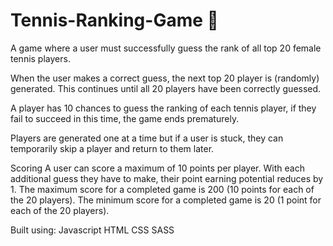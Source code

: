 # Tennis-Ranking-Game  🎾

A game where a user must successfully guess the rank of all top 20 female tennis players.



When the user makes a correct guess, the next top 20 player is (randomly) generated. This continues until all 20 players have been correctly guessed. 

A player has 10 chances to guess the ranking of each tennis player, if they fail to succeed in this time, the game ends prematurely. 

Players are generated one at a time but if a user is stuck, they can temporarily skip a player and return to them later.

Scoring 
A user can score a maximum of 10 points per player. With each additional guess they have to make, their point earning potential reduces by 1. 
The maximum score for a completed game is 200 (10 points for each of the 20 players). The minimum score for a completed game is 20 (1 point for each of the 20 players). 
 



Built using: 
Javascript 
HTML 
CSS 
SASS

 
